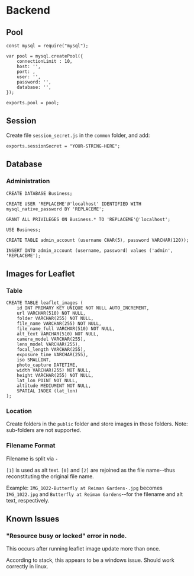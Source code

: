 # Backend
## Pool

```
const mysql = require("mysql");

var pool = mysql.createPool({
    connectionLimit : 10,
    host: '',
    port: ,
    user: '',
    password: '',
    database: '',
});

exports.pool = pool;

```

## Session

Create file `session_secret.js` in the `common` folder, and add:
```
exports.sessionSecret = "YOUR-STRING-HERE";
```

## Database
### Administration

```
CREATE DATABASE Business;
```

```
CREATE USER 'REPLACEME'@'localhost' IDENTIFIED WITH mysql_native_password BY 'REPLACEME';
```

```
GRANT ALL PRIVILEGES ON Business.* TO 'REPLACEME'@'localhost'; 
```

```
USE Business; 
```

```
CREATE TABLE admin_account (username CHAR(5), password VARCHAR(120));
```

```
INSERT INTO admin_account (username, password) values ('admin', 'REPLACEME');   
```

## Images for Leaflet

### Table

```
CREATE TABLE leaflet_images (
    id INT PRIMARY KEY UNIQUE NOT NULL AUTO_INCREMENT,
    url VARCHAR(510) NOT NULL,
    folder VARCHAR(255) NOT NULL,
    file_name VARCHAR(255) NOT NULL,
    file_name_full VARCHAR(510) NOT NULL,
    alt_text VARCHAR(510) NOT NULL,
    camera_model VARCHAR(255),
    lens_model VARCHAR(255),
    focal_length VARCHAR(255),
    exposure_time VARCHAR(255),
    iso SMALLINT,
    photo_capture DATETIME,
    width VARCHAR(255) NOT NULL,
    height VARCHAR(255) NOT NULL,
    lat_lon POINT NOT NULL,
    altitude MEDIUMINT NOT NULL,
    SPATIAL INDEX (lat_lon)
);
```

### Location

Create folders in the `public` folder and store images in those folders. Note: sub-folders are not supported.

### Filename Format

Filename is split via `-` 

`[1]` is used as alt text. `[0]` and `[2]` are rejoined as the file name--thus reconstituting the original file name.

Example: `IMG_1022-Butterfly at Reiman Gardens-.jpg` becomes `IMG_1022.jpg` and `Butterfly at Reiman Gardens`--for the filename and alt text, respectively. 


## Known Issues

### "Resource busy or locked" error in node.

This occurs after running leaflet image update more than once.

According to stack, this appears to be a windows issue. Should work correctly in linux. 
